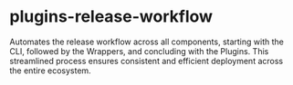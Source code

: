 # plugins-release-workflow
Automates the release workflow across all components, starting with the CLI, followed by the Wrappers, and concluding with the Plugins. This streamlined process ensures consistent and efficient deployment across the entire ecosystem.
